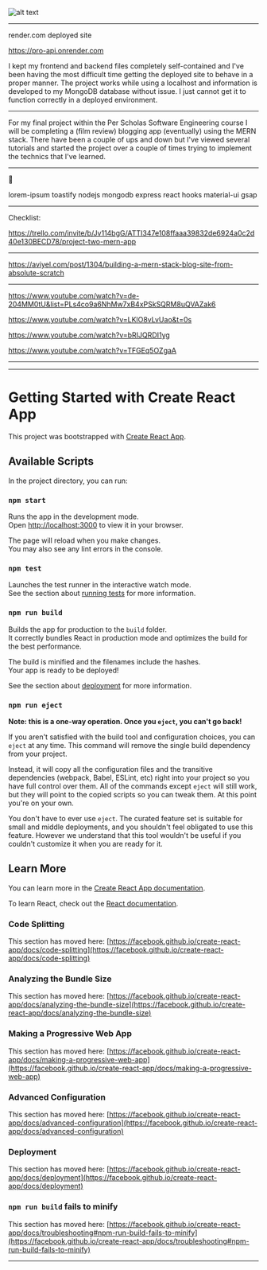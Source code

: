 ![alt text](https://i.imgur.com/uwdWElD.jpg)

---

render.com deployed site

https://pro-api.onrender.com

I kept my frontend and backend files completely self-contained and I've been having the most difficult time getting the deployed site to behave in a proper manner. The project works while using a localhost and information is developed to my MongoDB database without issue. I just cannot get it to function correctly in a deployed environment.

---

For my final project within the Per Scholas Software Engineering course I will be completing a (film review) blogging app (eventually) using the MERN stack. There have been a couple of ups and down but I've viewed several tutorials and started the project over a couple of times trying to implement the technics that I've learned.

---

🧰

lorem-ipsum
toastify
nodejs
mongodb
express
react hooks
material-ui
gsap

---

Checklist:

https://trello.com/invite/b/Jv114bgG/ATTI347e108ffaaa39832de6924a0c2d40e130BECD78/project-two-mern-app

---

https://aviyel.com/post/1304/building-a-mern-stack-blog-site-from-absolute-scratch

---

https://www.youtube.com/watch?v=de-204MM0tU&list=PLs4co9a6NhMw7xB4xPSkSQRM8uQVAZak6

https://www.youtube.com/watch?v=LKlO8vLvUao&t=0s

https://www.youtube.com/watch?v=bRIJQRDI1yg

https://www.youtube.com/watch?v=TFGEq5OZgaA

---

---

# Getting Started with Create React App

This project was bootstrapped with [Create React App](https://github.com/facebook/create-react-app).

## Available Scripts

In the project directory, you can run:

### `npm start`

Runs the app in the development mode.\
Open [http://localhost:3000](http://localhost:3000) to view it in your browser.

The page will reload when you make changes.\
You may also see any lint errors in the console.

### `npm test`

Launches the test runner in the interactive watch mode.\
See the section about [running tests](https://facebook.github.io/create-react-app/docs/running-tests) for more information.

### `npm run build`

Builds the app for production to the `build` folder.\
It correctly bundles React in production mode and optimizes the build for the best performance.

The build is minified and the filenames include the hashes.\
Your app is ready to be deployed!

See the section about [deployment](https://facebook.github.io/create-react-app/docs/deployment) for more information.

### `npm run eject`

**Note: this is a one-way operation. Once you `eject`, you can't go back!**

If you aren't satisfied with the build tool and configuration choices, you can `eject` at any time. This command will remove the single build dependency from your project.

Instead, it will copy all the configuration files and the transitive dependencies (webpack, Babel, ESLint, etc) right into your project so you have full control over them. All of the commands except `eject` will still work, but they will point to the copied scripts so you can tweak them. At this point you're on your own.

You don't have to ever use `eject`. The curated feature set is suitable for small and middle deployments, and you shouldn't feel obligated to use this feature. However we understand that this tool wouldn't be useful if you couldn't customize it when you are ready for it.

## Learn More

You can learn more in the [Create React App documentation](https://facebook.github.io/create-react-app/docs/getting-started).

To learn React, check out the [React documentation](https://reactjs.org/).

### Code Splitting

This section has moved here: [https://facebook.github.io/create-react-app/docs/code-splitting](https://facebook.github.io/create-react-app/docs/code-splitting)

### Analyzing the Bundle Size

This section has moved here: [https://facebook.github.io/create-react-app/docs/analyzing-the-bundle-size](https://facebook.github.io/create-react-app/docs/analyzing-the-bundle-size)

### Making a Progressive Web App

This section has moved here: [https://facebook.github.io/create-react-app/docs/making-a-progressive-web-app](https://facebook.github.io/create-react-app/docs/making-a-progressive-web-app)

### Advanced Configuration

This section has moved here: [https://facebook.github.io/create-react-app/docs/advanced-configuration](https://facebook.github.io/create-react-app/docs/advanced-configuration)

### Deployment

This section has moved here: [https://facebook.github.io/create-react-app/docs/deployment](https://facebook.github.io/create-react-app/docs/deployment)

### `npm run build` fails to minify

This section has moved here: [https://facebook.github.io/create-react-app/docs/troubleshooting#npm-run-build-fails-to-minify](https://facebook.github.io/create-react-app/docs/troubleshooting#npm-run-build-fails-to-minify)

---

